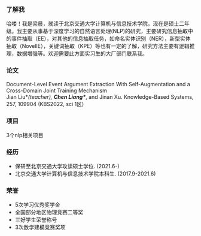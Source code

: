 ### 了解我
哈喽！我是梁晨，就读于北京交通大学计算机与信息技术学院，现在是硕士二年级。我主要从事基于深度学习的自然语言处理(NLP)的研究，主要研究信息抽取中的事件抽取（EE），对其他的信息抽取任务，如命名实体识别（NER），新型实体抽取（NovelIE），关键词抽取（KPE）等也有一定的了解，研究方法主要有逻辑推理，数据增强等。欢迎需要此方面实习生的大厂部门联系我。

### 论文

Document-Level Event Argument Extraction With Self-Augmentation and a Cross-Domain Joint Training Mechanism  
Jian Liu\**(teacher), **Chen Liang\****, and Jinan Xu. Knowledge-Based Systems, 257, 109904 (KBS2022, sci 1区)  

### 项目
3个nlp相关项目

### 经历
- 保研至北京交通大学攻读硕士学位. (2021.6-)
- 北京交通大学计算机与信息技术学院本科生. (2017.9-2021.6)

### 荣誉
- 5次学习优秀奖学金
- 全国部分地区物理竞赛二等奖
- 三好学生荣誉称号
- 3次数学建模竞赛奖项

